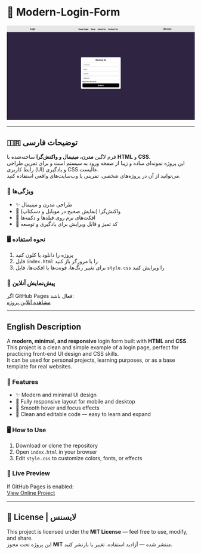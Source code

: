# 🌟 Modern-Login-Form

![Preview](Preview.png)

---

## 🇮🇷 توضیحات فارسی

فرم لاگین **مدرن، مینیمال و واکنش‌گرا** ساخته‌شده با **HTML** و **CSS**.  
این پروژه نمونه‌ای ساده و زیبا از صفحه ورود به سیستم است و برای تمرین طراحی رابط کاربری (UI) و یادگیری CSS عالیست.  
می‌توانید از آن در پروژه‌های شخصی، تمرینی یا وب‌سایت‌های واقعی استفاده کنید.

### 🎯 ویژگی‌ها
- ✨ طراحی مدرن و مینیمال  
- 📱 واکنش‌گرا (نمایش صحیح در موبایل و دسکتاپ)  
- 🎨 افکت‌های نرم روی فیلدها و دکمه‌ها  
- 🧩 کد تمیز و قابل ویرایش برای یادگیری و توسعه  

### 🖥️ نحوه استفاده
1. پروژه را دانلود یا کلون کنید  
2. فایل `index.html` را با مرورگر باز کنید  
3. برای تغییر رنگ‌ها، فونت‌ها یا افکت‌ها، فایل `style.css` را ویرایش کنید  

### 🚀 پیش‌نمایش آنلاین
اگر GitHub Pages فعال باشد:  
[مشاهده آنلاین پروژه]([https://MohammadHossen-Tajrishi.github.io/Modern-Login-Form/](https://mohammadhossein-tajrishi.github.io/Modern-Login-Form/))  

---

## English Description

A **modern, minimal, and responsive** login form built with **HTML** and **CSS**.  
This project is a clean and simple example of a login page, perfect for practicing front-end UI design and CSS skills.  
It can be used for personal projects, learning purposes, or as a base template for real websites.

### 🎯 Features
- ✨ Modern and minimal UI design  
- 📱 Fully responsive layout for mobile and desktop  
- 🎨 Smooth hover and focus effects  
- 🧩 Clean and editable code — easy to learn and expand  

### 🖥️ How to Use
1. Download or clone the repository  
2. Open `index.html` in your browser  
3. Edit `style.css` to customize colors, fonts, or effects  

### 🚀 Live Preview
If GitHub Pages is enabled:  
[View Online Project](https://MohammadHossen-Tajrishi.github.io/Modern-Login-Form/)  

---

## 📄 License | لایسنس
This project is licensed under the **MIT License** — feel free to use, modify, and share.  
این پروژه تحت مجوز **MIT** منتشر شده — آزادید استفاده، تغییر یا بازنشر کنید.

